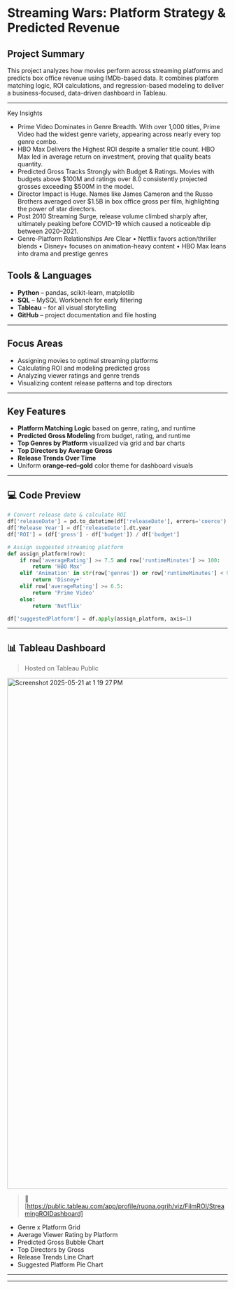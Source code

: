 # Streaming Wars: Platform Strategy & Predicted Revenue

## Project Summary
This project analyzes how movies perform across streaming platforms and predicts box office revenue using IMDb-based data. It combines platform matching logic, ROI calculations, and regression-based modeling to deliver a business-focused, data-driven dashboard in Tableau.

---
Key Insights
- Prime Video Dominates in Genre Breadth.
    With over 1,000 titles, Prime Video had the widest genre variety, appearing across nearly every top genre combo.
- HBO Max Delivers the Highest ROI
    despite a smaller title count. HBO Max led in average return on investment, proving that quality beats quantity.
- Predicted Gross Tracks Strongly with Budget & Ratings.
    Movies with budgets above $100M and ratings over 8.0 consistently projected grosses exceeding $500M in the model.
- Director Impact is Huge.
Names like James Cameron and the Russo Brothers averaged over $1.5B in box office gross per film, highlighting the power of star directors.
- Post 2010 Streaming Surge,
release volume climbed sharply after, ultimately peaking before COVID-19 which caused a noticeable dip between 2020–2021.
- Genre-Platform Relationships Are Clear
	•	Netflix favors action/thriller blends
	•	Disney+ focuses on animation-heavy content
	•	HBO Max leans into drama and prestige genres
 
## Tools & Languages
- **Python** – pandas, scikit-learn, matplotlib  
- **SQL** – MySQL Workbench for early filtering  
- **Tableau** – for all visual storytelling  
- **GitHub** – project documentation and file hosting

---

## Focus Areas
- Assigning movies to optimal streaming platforms  
- Calculating ROI and modeling predicted gross  
- Analyzing viewer ratings and genre trends  
- Visualizing content release patterns and top directors

---

## Key Features
- **Platform Matching Logic** based on genre, rating, and runtime  
- **Predicted Gross Modeling** from budget, rating, and runtime  
- **Top Genres by Platform** visualized via grid and bar charts  
- **Top Directors by Average Gross**  
- **Release Trends Over Time**  
- Uniform **orange–red–gold** color theme for dashboard visuals

---



## 💻 Code Preview
```python
# Convert release date & calculate ROI
df['releaseDate'] = pd.to_datetime(df['releaseDate'], errors='coerce')
df['Release Year'] = df['releaseDate'].dt.year
df['ROI'] = (df['gross'] - df['budget']) / df['budget']

# Assign suggested streaming platform
def assign_platform(row):
    if row['averageRating'] >= 7.5 and row['runtimeMinutes'] >= 100:
        return 'HBO Max'
    elif 'Animation' in str(row['genres']) or row['runtimeMinutes'] < 90:
        return 'Disney+'
    elif row['averageRating'] >= 6.5:
        return 'Prime Video'
    else:
        return 'Netflix'

df['suggestedPlatform'] = df.apply(assign_platform, axis=1)
```

---

## 📊 Tableau Dashboard  
> Hosted on Tableau Public
<img width="1164" alt="Screenshot 2025-05-21 at 1 19 27 PM" src="https://github.com/user-attachments/assets/e9d2a60e-282a-4ebb-bd3e-567743c5f407" />

> 🔗 [https://public.tableau.com/app/profile/ruona.ogrih/viz/FilmROI/StreamingROIDashboard]

- Genre x Platform Grid  
- Average Viewer Rating by Platform  
- Predicted Gross Bubble Chart  
- Top Directors by Gross  
- Release Trends Line Chart  
- Suggested Platform Pie Chart

---


---
